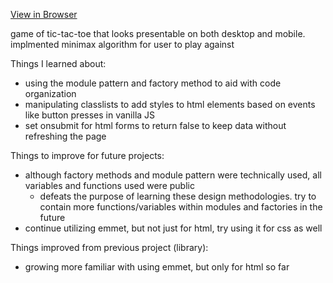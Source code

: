 [View in Browser](https://syeo-1.github.io/tictactoe/)

game of tic-tac-toe that looks presentable on both desktop and mobile. implmented minimax algorithm for user to play against

Things I learned about:
- using the module pattern and factory method to aid with code organization
- manipulating classlists to add styles to html elements based on events like button presses in vanilla JS
- set onsubmit for html forms to return false to keep data without refreshing the page

Things to improve for future projects:
- although factory methods and module pattern were technically used, all variables and functions used were public
    - defeats the purpose of learning these design methodologies. try to contain more functions/variables within modules and factories in the future
- continue utilizing emmet, but not just for html, try using it for css as well 

Things improved from previous project (library):
- growing more familiar with using emmet, but only for html so far